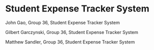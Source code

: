 # Student Expense Tracker System
John Gao, Group 36, Student Expense Tracker System

Gilbert Garczynski, Group 36, Student Expense Tracker System

Matthew Sandler, Group 36, Student Expense Tracker System
